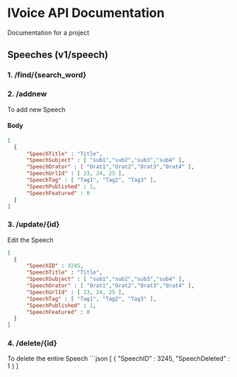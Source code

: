 # IVoice API Documentation
Documentation for a project

## Speeches (v1/speech)
### 1. /find/{search_word}

### 2. /addnew
  To add new Speech
#### Body
```json
[
  {
      "SpeechTitle" : "Title",
      "SpeechSubject" : [ "sub1","sub2","sub3","sub4" ],
      "SpeechOrator" : [ "Orat1","Orat2","Orat3","Orat4" ],
      "SpeechUrlId" : [ 23, 24, 25 ],
      "SpeechTag" : [ "Tag1", "Tag2", "Tag3" ],
      "SpeechPublished" : 1,
      "SpeechFeatured" : 0
  }
]
```
### 3. /update/{id}
  Edit the Speech
```json
[
  {
      "SpeechID" : 3245,
      "SpeechTitle" : "Title",
      "SpeechSubject" : [ "sub1","sub2","sub3","sub4" ],
      "SpeechOrator" : [ "Orat1","Orat2","Orat3","Orat4" ],
      "SpeechUrlId" : [ 23, 24, 25 ],
      "SpeechTag" : [ "Tag1", "Tag2", "Tag3" ],
      "SpeechPublished" : 1,
      "SpeechFeatured" : 0
  }
]
```
### 4. /delete/{id}
  To delete the entire Speech
    ```json
[
  {
      "SpeechID" : 3245,
      "SpeechDeleted" : 1
  }
]
```

  
